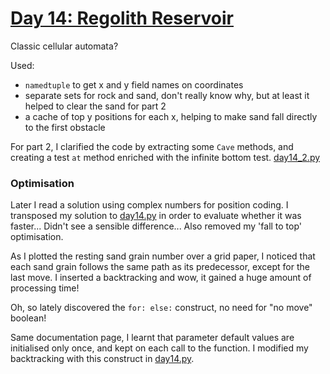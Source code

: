 # [Day 14: Regolith Reservoir](https://adventofcode.com/2022/day/14)

Classic cellular automata?

Used:
- `namedtuple` to get x and y field names on coordinates
- separate sets for rock and sand, don't really know why, but at least it helped to clear the sand for part 2
- a cache of top y positions for each x, helping to make sand fall directly to the first obstacle

For part 2, I clarified the code by extracting some `Cave` methods, and creating a test `at` method enriched
with the infinite bottom test.
[day14_2.py]()

### Optimisation
Later I read a solution using complex numbers for position coding. I transposed my solution to [day14.py]()
in order to evaluate whether it was faster... Didn't see a sensible difference... 
Also removed my 'fall to top' optimisation.

As I plotted the resting sand grain number over a grid paper, I noticed that each sand grain follows the same path as its
predecessor, except for the last move. I inserted a backtracking and wow, it gained a huge amount of processing time!

Oh, so lately discovered the `for: else:` construct, no need for "no move" boolean!

Same documentation page, I learnt that parameter default values are initialised only once, and kept on each call to the
function. I modified my backtracking with this construct in [day14.py]().